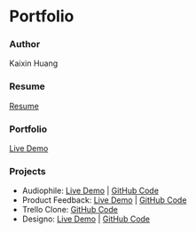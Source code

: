 # Portfolio

### Author
Kaixin Huang

### Resume
[Resume](https://github.com/kaixin1528/portfolio_website/blob/main/resume.pdf)

### Portfolio
[Live Demo](https://kaixin-portfolio.netlify.app)

### Projects
- Audiophile: [Live Demo](https://kaixin-audiophile.netlify.app) | [GitHub Code](https://github.com/kaixin1528/audiophile-e-commerce)
- Product Feedback: [Live Demo](https://kaixin-product-feedback.netlify.app) | [GitHub Code](https://github.com/kaixin1528/product-feedback)
- Trello Clone: [GitHub Code](https://github.com/kaixin1528/trello-clone)
- Designo: [Live Demo](https://kaixin-designo.netlify.app) | [GitHub Code](https://github.com/kaixin1528/designo)
